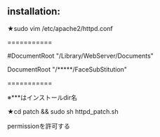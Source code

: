 installation:
 -----------------

 ★sudo vim /etc/apache2/httpd.conf

  ===========

  #DocumentRoot "/Library/WebServer/Documents"

  DocumentRoot "/*****/FaceSubStitution"

  ===========

  ※***はインストールdir名

 ★cd patch && sudo sh httpd_patch.sh

   permissionを許可する

